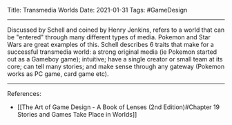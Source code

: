 Title: Transmedia Worlds
Date: 2021-01-31
Tags: #GameDesign

---

Discussed by Schell and coined by Henry Jenkins, refers to a world that can be "entered" through many different types of media. Pokemon and Star Wars are great examples of this. Schell describes 6 traits that make for a successful transmedia world: a strong original media (ie Pokemon started out as a Gameboy game); intuitive; have a single creator or small team at its core; can tell many stories; and make sense through any gateway (Pokemon works as PC game, card game etc).

---

References:
* [[The Art of Game Design - A Book of Lenses (2nd Edition)#Chapter 19 Stories and Games Take Place in Worlds]]